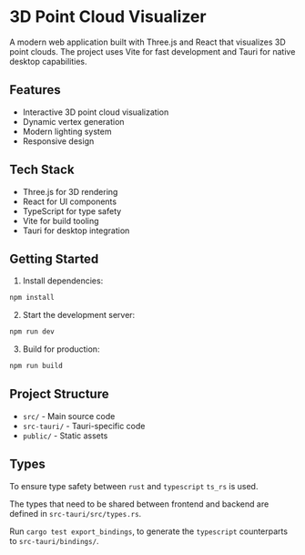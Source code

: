 # 3D Point Cloud Visualizer

A modern web application built with Three.js and React that visualizes 3D point clouds. The project uses Vite for fast development and Tauri for native desktop capabilities.

## Features

- Interactive 3D point cloud visualization
- Dynamic vertex generation
- Modern lighting system
- Responsive design

## Tech Stack

- Three.js for 3D rendering
- React for UI components
- TypeScript for type safety
- Vite for build tooling
- Tauri for desktop integration

## Getting Started

1. Install dependencies:
```bash
npm install
```

2. Start the development server:
```bash
npm run dev
```

3. Build for production:
```bash
npm run build
```

## Project Structure

- `src/` - Main source code
- `src-tauri/` - Tauri-specific code
- `public/` - Static assets

## Types
To ensure type safety between `rust` and `typescript` `ts_rs` is used.

The types that need to be shared between frontend and backend are defined in `src-tauri/src/types.rs`.

Run `cargo test export_bindings`, to generate the `typescript` counterparts to `src-tauri/bindings/`.
